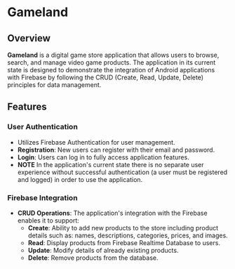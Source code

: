 # Gameland

## Overview
**Gameland** is a digital game store application that allows users to browse, search, and manage video game products. The application in its current state is designed to demonstrate the integration of Android applications with Firebase by following the CRUD (Create, Read, Update, Delete) principles for data management. 

## Features

### User Authentication
  - Utilizes Firebase Authentication for user management.
  - **Registration**: New users can register with their email and password.
  - **Login**: Users can log in to fully access application features.
  - **NOTE** In the application's current state there is no separate user experience without successful authentication (a user must be registered and logged) in order to use the application.

### Firebase Integration
- **CRUD Operations**: The application's integration with the Firebase enables it to support:
  - **Create**: Ability to add new products to the store including product details such as: names, descriptions, categories, prices, and images.
  - **Read**:   Display products from Firebase Realtime Database to users.
  - **Update**: Modify details of already existing products.
  - **Delete**: Remove products from the database.


    
